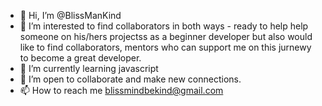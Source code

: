 - 👋 Hi, I’m @BlissManKind
- 👀 I’m interested to find collaborators in both ways - ready to help help someone on his/hers projectss as a beginner developer but also would like to find collaborators, mentors who can support me on this jurnewy to become a great developer.
- 🌱 I’m currently learning javascript
- 💞️ I’m open to collaborate and make new connections.
- 📫 How to reach me blissmindbekind@gmail.com

<!---
BlissManKind/BlissManKind is a ✨ special ✨ repository because its `README.md` (this file) appears on your GitHub profile.
You can click the Preview link to take a look at your changes.
--->
